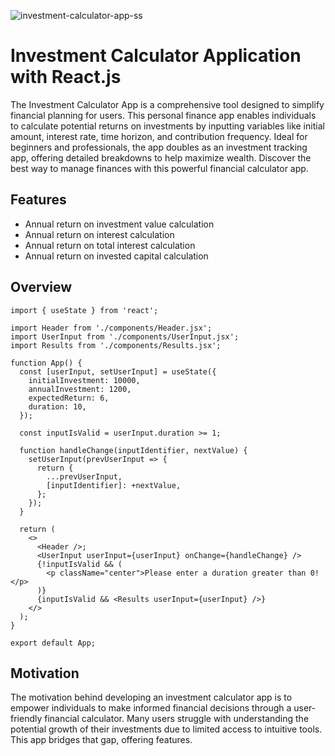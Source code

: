 ![investment-calculator-app-ss](https://github.com/user-attachments/assets/267b3452-6dd7-4e3e-b6e2-0369d5532f4c)

# Investment Calculator Application with React.js

The Investment Calculator App is a comprehensive tool designed to simplify financial planning for users. This personal finance app enables individuals to calculate potential returns on investments by inputting variables like initial amount, interest rate, time horizon, and contribution frequency. Ideal for beginners and professionals, the app doubles as an investment tracking app, offering detailed breakdowns to help maximize wealth. Discover the best way to manage finances with this powerful financial calculator app.

## Features
- Annual return on investment value calculation
- Annual return on interest calculation
- Annual return on total interest calculation
- Annual return on invested capital calculation

## Overview
```JSX 
import { useState } from 'react';

import Header from './components/Header.jsx';
import UserInput from './components/UserInput.jsx';
import Results from './components/Results.jsx';

function App() {
  const [userInput, setUserInput] = useState({
    initialInvestment: 10000,
    annualInvestment: 1200,
    expectedReturn: 6,
    duration: 10,
  });

  const inputIsValid = userInput.duration >= 1;

  function handleChange(inputIdentifier, nextValue) {
    setUserInput(prevUserInput => {
      return {
        ...prevUserInput,
        [inputIdentifier]: +nextValue,
      };
    });
  }

  return (
    <>
      <Header />;
      <UserInput userInput={userInput} onChange={handleChange} />
      {!inputIsValid && (
        <p className="center">Please enter a duration greater than 0!</p>
      )}
      {inputIsValid && <Results userInput={userInput} />}
    </>
  );
}

export default App;
```

## Motivation

The motivation behind developing an investment calculator app is to empower individuals to make informed financial decisions through a user-friendly financial calculator. Many users struggle with understanding the potential growth of their investments due to limited access to intuitive tools. This app bridges that gap, offering features.

